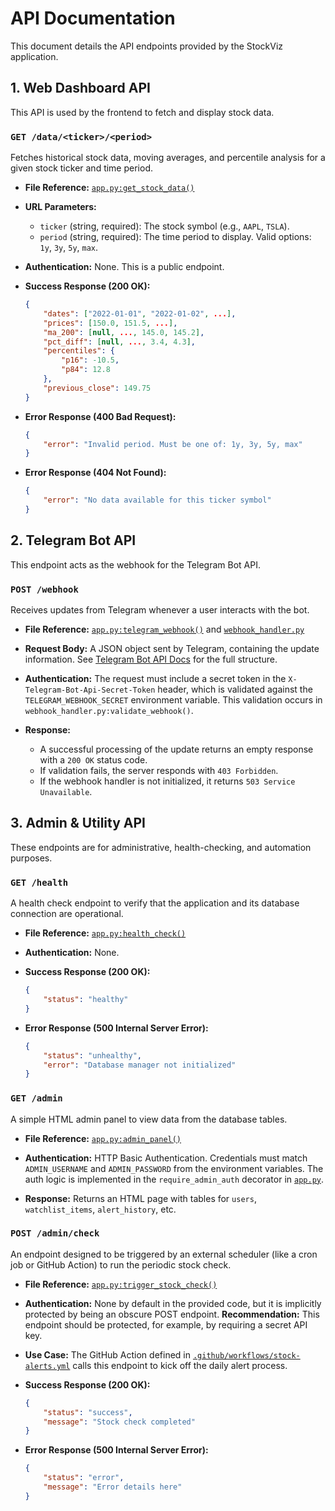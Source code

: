 # API Documentation

This document details the API endpoints provided by the StockViz application.

## 1. Web Dashboard API

This API is used by the frontend to fetch and display stock data.

### `GET /data/<ticker>/<period>`

Fetches historical stock data, moving averages, and percentile analysis for a given stock ticker and time period.

*   **File Reference:** [`app.py:get_stock_data()`](./app.py)
*   **URL Parameters:**
    *   `ticker` (string, required): The stock symbol (e.g., `AAPL`, `TSLA`).
    *   `period` (string, required): The time period to display. Valid options: `1y`, `3y`, `5y`, `max`.
*   **Authentication:** None. This is a public endpoint.

*   **Success Response (200 OK):**

    ```json
    {
        "dates": ["2022-01-01", "2022-01-02", ...],
        "prices": [150.0, 151.5, ...],
        "ma_200": [null, ..., 145.0, 145.2],
        "pct_diff": [null, ..., 3.4, 4.3],
        "percentiles": {
            "p16": -10.5,
            "p84": 12.8
        },
        "previous_close": 149.75
    }
    ```

*   **Error Response (400 Bad Request):**

    ```json
    {
        "error": "Invalid period. Must be one of: 1y, 3y, 5y, max"
    }
    ```

*   **Error Response (404 Not Found):**

    ```json
    {
        "error": "No data available for this ticker symbol"
    }
    ```

## 2. Telegram Bot API

This endpoint acts as the webhook for the Telegram Bot API.

### `POST /webhook`

Receives updates from Telegram whenever a user interacts with the bot.

*   **File Reference:** [`app.py:telegram_webhook()`](./app.py) and [`webhook_handler.py`](./webhook_handler.py)
*   **Request Body:** A JSON object sent by Telegram, containing the update information. See [Telegram Bot API Docs](https://core.telegram.org/bots/api#update) for the full structure.
*   **Authentication:** The request must include a secret token in the `X-Telegram-Bot-Api-Secret-Token` header, which is validated against the `TELEGRAM_WEBHOOK_SECRET` environment variable. This validation occurs in `webhook_handler.py:validate_webhook()`.

*   **Response:**
    *   A successful processing of the update returns an empty response with a `200 OK` status code.
    *   If validation fails, the server responds with `403 Forbidden`.
    *   If the webhook handler is not initialized, it returns `503 Service Unavailable`.

## 3. Admin & Utility API

These endpoints are for administrative, health-checking, and automation purposes.

### `GET /health`

A health check endpoint to verify that the application and its database connection are operational.

*   **File Reference:** [`app.py:health_check()`](./app.py)
*   **Authentication:** None.

*   **Success Response (200 OK):**
    ```json
    {
        "status": "healthy"
    }
    ```
*   **Error Response (500 Internal Server Error):**
    ```json
    {
        "status": "unhealthy",
        "error": "Database manager not initialized"
    }
    ```

### `GET /admin`

A simple HTML admin panel to view data from the database tables.

*   **File Reference:** [`app.py:admin_panel()`](./app.py)
*   **Authentication:** HTTP Basic Authentication. Credentials must match `ADMIN_USERNAME` and `ADMIN_PASSWORD` from the environment variables. The auth logic is implemented in the `require_admin_auth` decorator in [`app.py`](./app.py).

*   **Response:** Returns an HTML page with tables for `users`, `watchlist_items`, `alert_history`, etc.

### `POST /admin/check`

An endpoint designed to be triggered by an external scheduler (like a cron job or GitHub Action) to run the periodic stock check.

*   **File Reference:** [`app.py:trigger_stock_check()`](./app.py)
*   **Authentication:** None by default in the provided code, but it is implicitly protected by being an obscure POST endpoint. **Recommendation:** This endpoint should be protected, for example, by requiring a secret API key.
*   **Use Case:** The GitHub Action defined in [`.github/workflows/stock-alerts.yml`](./.github/workflows/stock-alerts.yml) calls this endpoint to kick off the daily alert process.

*   **Success Response (200 OK):**
    ```json
    {
        "status": "success",
        "message": "Stock check completed"
    }
    ```

*   **Error Response (500 Internal Server Error):**
    ```json
    {
        "status": "error",
        "message": "Error details here"
    }
    ```
